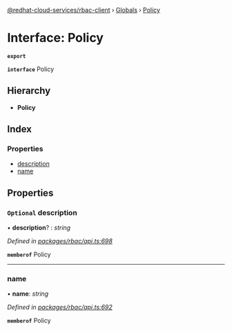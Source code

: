 [@redhat-cloud-services/rbac-client](../README.md) › [Globals](../globals.md) › [Policy](policy.md)

# Interface: Policy

**`export`** 

**`interface`** Policy

## Hierarchy

* **Policy**

## Index

### Properties

* [description](policy.md#optional-description)
* [name](policy.md#name)

## Properties

### `Optional` description

• **description**? : *string*

*Defined in [packages/rbac/api.ts:698](https://github.com/RedHatInsights/javascript-clients/blob/master/packages/rbac/api.ts#L698)*

**`memberof`** Policy

___

###  name

• **name**: *string*

*Defined in [packages/rbac/api.ts:692](https://github.com/RedHatInsights/javascript-clients/blob/master/packages/rbac/api.ts#L692)*

**`memberof`** Policy
